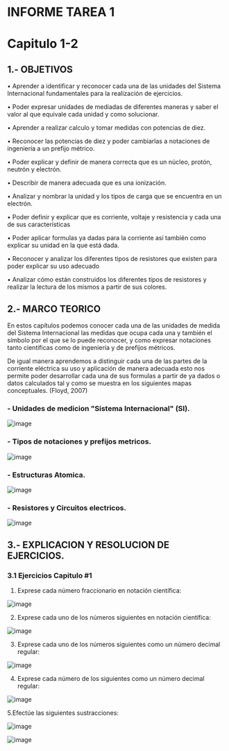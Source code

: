 # INFORME TAREA 1
# Capitulo 1-2
## 1.- OBJETIVOS

•	Aprender a identificar y reconocer cada una de las unidades del Sistema Internacional fundamentales para la realización de ejercicios.

•	Poder expresar unidades de mediadas de diferentes maneras y saber el valor al que equivale cada unidad y como solucionar.

•	Aprender a realizar calculo y tomar medidas con potencias de diez.

•	Reconocer las potencias de diez y poder cambiarlas a notaciones de ingeniería a un prefijo métrico.

•	Poder explicar y definir de manera correcta que es un núcleo, protón, neutrón y electrón.

•	Describir de manera adecuada que es una ionización.

•	Analizar y nombrar la unidad y los tipos de carga que se encuentra en un electrón.

•	Poder definir y explicar que es corriente, voltaje y resistencia y cada una de sus características

•	Poder aplicar formulas ya dadas para la corriente así también como explicar su unidad en la que está dada.

•	Reconocer y analizar los diferentes tipos de resistores que existen para poder explicar su uso adecuado

•	Analizar cómo están construidos los diferentes tipos de resistores y realizar la lectura de los mismos a partir de sus colores.

## 2.- MARCO TEORICO

En estos capítulos podemos conocer cada una de las unidades de medida del Sistema Internacional las medidas que ocupa cada una y también el símbolo por el que se lo puede reconocer, y como expresar notaciones tanto científicas como de ingeniería y de prefijos métricos.

De igual manera aprendemos a distinguir cada una de las partes de la corriente eléctrica su uso y aplicación de manera adecuada esto nos permite poder desarrollar cada una de sus formulas a partir de ya dados o datos calculados tal y como se muestra en los siguientes mapas conceptuales. (Floyd, 2007)

### - Unidades de medicion "Sistema Internacional" (SI).
 
![image](https://user-images.githubusercontent.com/105298935/169128609-30e10b3d-f96e-4a65-846a-4c13c066e747.png)

### - Tipos de notaciones y prefijos metricos.

![image](https://user-images.githubusercontent.com/105298935/169130777-52162092-698a-4fe1-b1c4-3e06e51eff93.png)

### - Estructuras Atomica.

![image](https://user-images.githubusercontent.com/105298935/169131063-34db03ff-966b-4ada-8051-3109c458f0f9.png)

### - Resistores y Circuitos electricos.

![image](https://user-images.githubusercontent.com/105298935/169131524-446385bb-e778-4ded-84e6-6d3056d5a877.png)


## 3.- EXPLICACION Y RESOLUCION DE EJERCICIOS.

### 3.1 Ejercicios Capitulo #1

1. Exprese cada número fraccionario en notación científica:

![image](https://user-images.githubusercontent.com/105298935/169155590-4dd3c6e9-61a5-4799-9443-d414dfc431f4.png)

2. Exprese cada uno de los números siguientes en notación científica:

![image](https://user-images.githubusercontent.com/105298935/169156473-330132b8-809b-407b-a179-f5b2e17b3a16.png)

3. Exprese cada uno de los números siguientes como un número decimal regular:

![image](https://user-images.githubusercontent.com/105298935/169156632-4764ec50-eaa8-4055-beef-aad85ea480fb.png)

4. Exprese cada número de los siguientes como un número decimal regular:

![image](https://user-images.githubusercontent.com/105298935/169156813-1d5b2009-5704-43f1-ba6b-6a23bc5a8123.png)

5.Efectúe las siguientes sustracciones:

![image](https://user-images.githubusercontent.com/105298935/169156874-d26c37b2-2ba6-4a68-8d08-ad23fe5f26a2.png)

![image](https://user-images.githubusercontent.com/105298935/169156920-a37e145c-6582-45e1-8899-b51817e6624e.png)





















